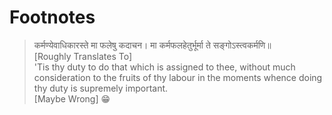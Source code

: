 Footnotes
=========

>
> कर्मण्येवाधिकारस्ते मा फलेषु कदाचन। मा कर्मफलहेतुर्भूर्मा ते सङ्गोऽस्त्वकर्मणि॥  
> [Roughly Translates To]  
> 'Tis thy duty to do that which is assigned to thee, without much consideration to the fruits of thy labour in the moments whence doing thy duty is supremely important.  
> [Maybe Wrong] :grin:  
>
